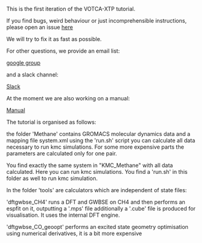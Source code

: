 This is the first iteration of the VOTCA-XTP tutorial. 

If you find bugs, weird behaviour or just incomprehensible instructions, please open an issue [here](https://github.com/votca/xtp-tutorials/issues)

We will try to fix it as fast as possible.

For other questions, we provide an email list:

[google group](https://groups.google.com/forum/?hl=de#!forum/votca-xtp)

and a slack channel:

[Slack](https://votca.slack.com/messages/C7XVBE9EG/?)

At the moment we are also working on a manual:

[Manual](http://doc.votca.org/xtp-manual.pdf)


The tutorial is organised as follows:

the folder 'Methane' contains GROMACS molecular dynamics data and a mapping file system.xml
using the 'run.sh' script you can calculate all data necessary to run kmc simulations.
For some more expensive parts the parameters are calculated only for one pair.

You find exactly the same system in "KMC_Methane" with all data calculated. Here you can run kmc simulations. 
You find a 'run.sh' in this folder as well to run kmc simulation.




In the folder 'tools' are calculators which are independent of state files:

'dftgwbse_CH4' runs a DFT and GWBSE on CH4 and then performs an espfit on it, outputting a '.mps' file
additionally a '.cube' file is produced for visualisation. It uses the internal DFT engine. 

'dftgwbse_CO_geoopt'  performs an excited state geometry optimisation using numerical derivatives, it is a bit more expensive








